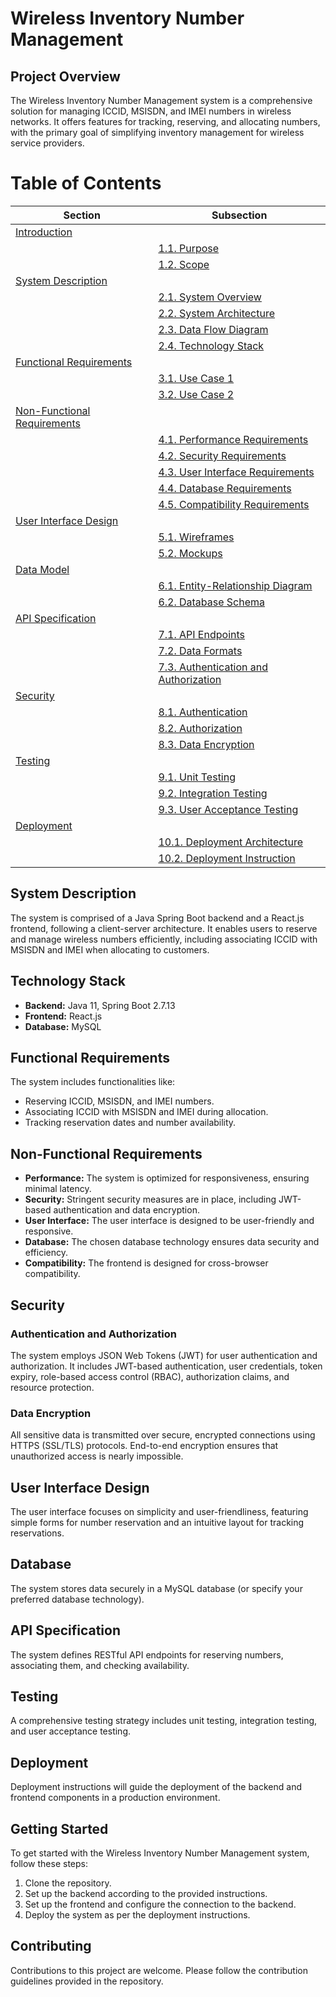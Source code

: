 # Wireless Inventory Number Management

## Project Overview

The Wireless Inventory Number Management system is a comprehensive solution for managing ICCID, MSISDN, and IMEI numbers in wireless networks. It offers features for tracking, reserving, and allocating numbers, with the primary goal of simplifying inventory management for wireless service providers.

# Table of Contents

| Section                   | Subsection                  |
|---------------------------|-----------------------------|
| [Introduction](#1-introduction) |                             |
|                           | [1.1. Purpose](#11-purpose)  |
|                           | [1.2. Scope](#12-scope)      |
| [System Description](#2-system-description) | |
|                           | [2.1. System Overview](#21-system-overview) |
|                           | [2.2. System Architecture](#22-system-architecture) |
|                           | [2.3. Data Flow Diagram](#23-data-flow-diagram) |
|                           | [2.4. Technology Stack](#24-technology-stack) |
| [Functional Requirements](#3-functional-requirements) | |
|                           | [3.1. Use Case 1](#31-use-case-1) |
|                           | [3.2. Use Case 2](#32-use-case-2) |
| [Non-Functional Requirements](#4-non-functional-requirements) | |
|                           | [4.1. Performance Requirements](#41-performance-requirements) |
|                           | [4.2. Security Requirements](#42-security-requirements) |
|                           | [4.3. User Interface Requirements](#43-user-interface-requirements) |
|                           | [4.4. Database Requirements](#44-database-requirements) |
|                           | [4.5. Compatibility Requirements](#45-compatibility-requirements) |
| [User Interface Design](#5-user-interface-design) | |
|                           | [5.1. Wireframes](#51-wireframes) |
|                           | [5.2. Mockups](#52-mockups) |
| [Data Model](#6-data-model) | |
|                           | [6.1. Entity-Relationship Diagram](#61-entity-relationship-diagram) |
|                           | [6.2. Database Schema](#62-database-schema) |
| [API Specification](#7-api-specification) | |
|                           | [7.1. API Endpoints](#71-api-endpoints) |
|                           | [7.2. Data Formats](#72-data-formats) |
|                           | [7.3. Authentication and Authorization](#73-authentication-and-authorization) |
| [Security](#8-security) | |
|                           | [8.1. Authentication](#81-authentication) |
|                           | [8.2. Authorization](#82-authorization) |
|                           | [8.3. Data Encryption](#83-data-encryption) |
| [Testing](#9-testing) | |
|                           | [9.1. Unit Testing](#91-unit-testing) |
|                           | [9.2. Integration Testing](#92-integration-testing) |
|                           | [9.3. User Acceptance Testing](#93-user-acceptance-testing) |
| [Deployment](#10-deployment) | |
|                           | [10.1. Deployment Architecture](#101-deployment-architecture) |
|                           | [10.2. Deployment Instruction](#102-deployment-instruction) |


## System Description

The system is comprised of a Java Spring Boot backend and a React.js frontend, following a client-server architecture. It enables users to reserve and manage wireless numbers efficiently, including associating ICCID with MSISDN and IMEI when allocating to customers.

## Technology Stack

- **Backend:** Java 11, Spring Boot 2.7.13
- **Frontend:** React.js
- **Database:** MySQL 

## Functional Requirements

The system includes functionalities like:
- Reserving ICCID, MSISDN, and IMEI numbers.
- Associating ICCID with MSISDN and IMEI during allocation.
- Tracking reservation dates and number availability.

## Non-Functional Requirements

- **Performance:** The system is optimized for responsiveness, ensuring minimal latency.
- **Security:** Stringent security measures are in place, including JWT-based authentication and data encryption.
- **User Interface:** The user interface is designed to be user-friendly and responsive.
- **Database:** The chosen database technology ensures data security and efficiency.
- **Compatibility:** The frontend is designed for cross-browser compatibility.

## Security

### Authentication and Authorization

The system employs JSON Web Tokens (JWT) for user authentication and authorization. It includes JWT-based authentication, user credentials, token expiry, role-based access control (RBAC), authorization claims, and resource protection.

### Data Encryption

All sensitive data is transmitted over secure, encrypted connections using HTTPS (SSL/TLS) protocols. End-to-end encryption ensures that unauthorized access is nearly impossible.

## User Interface Design

The user interface focuses on simplicity and user-friendliness, featuring simple forms for number reservation and an intuitive layout for tracking reservations.

## Database

The system stores data securely in a MySQL database (or specify your preferred database technology).

## API Specification

The system defines RESTful API endpoints for reserving numbers, associating them, and checking availability.

## Testing

A comprehensive testing strategy includes unit testing, integration testing, and user acceptance testing.

## Deployment

Deployment instructions will guide the deployment of the backend and frontend components in a production environment.

## Getting Started

To get started with the Wireless Inventory Number Management system, follow these steps:
1. Clone the repository.
2. Set up the backend according to the provided instructions.
3. Set up the frontend and configure the connection to the backend.
4. Deploy the system as per the deployment instructions.

## Contributing

Contributions to this project are welcome. Please follow the contribution guidelines provided in the repository.



